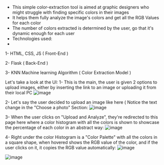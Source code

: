 - This simple color-extraction tool is aimed at graphic designers who might struggle with finding specific colors in their images
- It helps them fully analyze the image's colors and get all the RGB Values for each color
- The number of colors extracted is determined by the user, go that it's dynamic enough for each user
- Technologies used:
- 
1- HTML, CSS, JS ( Front-End )
  
2- Flask ( Back-End )

3- KNN Machine learning Algorithm ( Color Extraction Model )

Let's take a look at the UI:
1- This is the main, the user is given 2 options to upload images, either by inserting the link to an image or uploading it from their local PC
![image](https://github.com/HasanAbdelhady/Color-Prediction-Tool-api/assets/84288512/ee428453-d67b-41be-b462-f2383b6730c3)

2- Let's say the user decided to upload an image like here ( Notice the text change in the "Choose a photo" Section:
![image](https://github.com/HasanAbdelhady/Color-Prediction-Tool-api/assets/84288512/6de55ac9-a619-41d9-9474-ad0ce3845a82)

3- When the user clicks on "Upload and Analyze", they're redirected to this page here where a color histogram with all the colors is shown to showcase the percentage of each color in an abstract way:
![image](https://github.com/HasanAbdelhady/Color-Prediction-Tool-api/assets/84288512/b3b24da3-557a-49bc-bbaa-4b1c35434f7d)

4- Right under the color Histogram is a "Color Palette" with all the colors in a square shape, when hovered shows the RGB value of the color, and if the user clicks on it, it copies the RGB value automatically:
![image](https://github.com/HasanAbdelhady/Color-Prediction-Tool-api/assets/84288512/9451f2ea-3d85-450e-bd3b-46a4075e595b)

![image](https://github.com/HasanAbdelhady/Color-Prediction-Tool-api/assets/84288512/759addbd-ad75-41ac-8fa2-8016410bd795)
